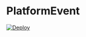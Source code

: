 # PlatformEvent

 [![Deploy](https://www.herokucdn.com/deploy/button.png)](https://heroku.com/deploy)
